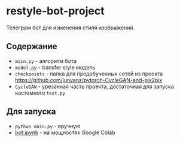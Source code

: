 # restyle-bot-project

Телеграм бот для изменения стиля изображений.

## Содержание
- `main.py` - алгоритм бота
- `model.py` - transfer style модель
- `checkpoints` - папка для предобученных сетей из проекта https://github.com/junyanz/pytorch-CycleGAN-and-pix2pix
- `CycleGAN` - урезанная часть проекта, достаточная для запуска кастомного `test.py`

## Для запуска
- `python main.py` - вручную
- [bot.ipynb](https://colab.research.google.com/drive/1vRvDDxT0t3ISgIXifpa2bDiKiwnwTqoU) - на мощностях Google Colab
